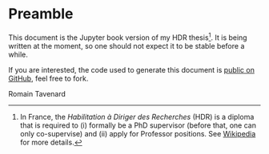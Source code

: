 # Preamble

This document is the Jupyter book version of my HDR thesis[^1].
It is being written at the moment, so one should not expect it to be stable
before a while.

If you are interested, the code used to generate this document is
[public on GitHub](https://github.com/rtavenar/hdr), feel free to fork.

Romain Tavenard

[^1]: In France, the _Habilitation à Diriger des Recherches_ (HDR) is a diploma
    that is required to (i) formally be a PhD supervisor (before that, one can
    only co-supervise) and (ii) apply for Professor positions. See
    [Wikipedia](https://en.wikipedia.org/wiki/Habilitation) for more details.
